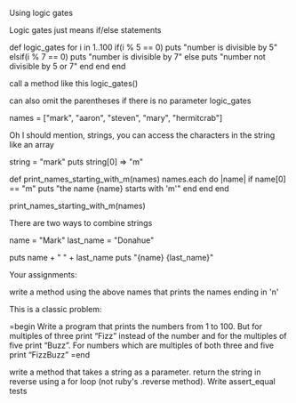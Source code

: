 Using logic gates

Logic gates just means if/else statements

def logic_gates
  for i in 1..100
    if(i % 5 == 0)
      puts "number is divisible by 5"
    elsif(i % 7 == 0)
      puts "number is divisible by 7"
    else
      puts "number not divisible by 5 or 7"
    end
  end
end

call a method like this
logic_gates()

can also omit the parentheses if there is no parameter
logic_gates

names = ["mark", "aaron", "steven", "mary", "hermitcrab"]

Oh I should mention, strings, you can access the characters in the string like an array

string = "mark"
puts string[0]
=> "m"

def print_names_starting_with_m(names)
  names.each do |name|
    if name[0] == "m"
      puts "the name {name} starts with 'm'"
    end
  end
end

print_names_starting_with_m(names)

There are two ways to combine strings

name = "Mark"
last_name = "Donahue"

puts name + " " + last_name
puts "{name} {last_name}"

Your assignments:

write a method using the above names that prints the names ending in 'n'

This is a classic problem:

=begin
Write a program that prints the numbers from 1 to 100. But for multiples of three print “Fizz” 
instead of the number and for the multiples of five print “Buzz”.
For numbers which are multiples of both three and five print “FizzBuzz”
=end

write a method that takes a string as a parameter. return the string in reverse using a for loop (not ruby's .reverse method). 
Write assert_equal tests